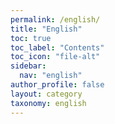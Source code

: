 ```yaml
---
permalink: /english/
title: "English"
toc: true
toc_label: "Contents"
toc_icon: "file-alt"
sidebar:
  nav: "english"
author_profile: false
layout: category
taxonomy: english
---
```


